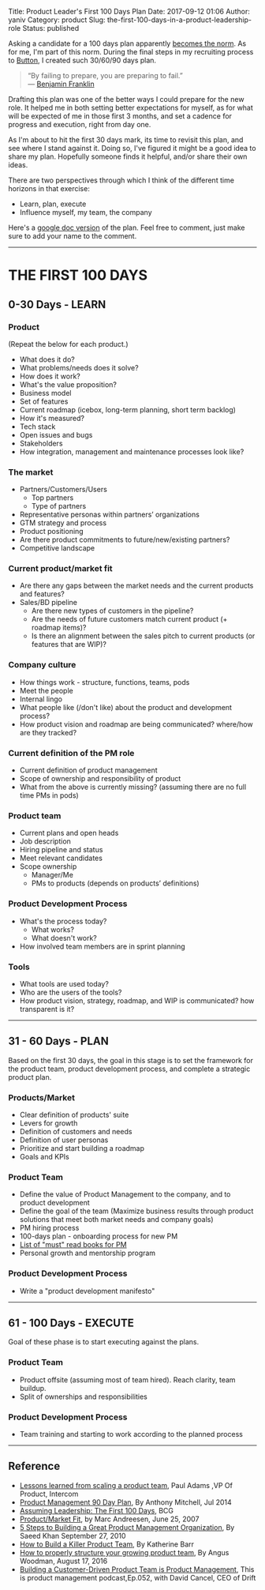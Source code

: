 Title: Product Leader's First 100 Days Plan
Date: 2017-09-12 01:06
Author: yaniv
Category: product
Slug: the-first-100-days-in-a-product-leadership-role
Status: published

Asking a candidate for a 100 days plan apparently [becomes the norm](https://www.forbes.com/sites/georgebradt/2016/07/27/want-the-job-bring-a-100-day-action-plan-to-the-interview/). As for me, I'm part of this norm. During the final steps in my recruiting process to [Button](http://www.usebutton.com), I created such 30/60/90 days plan.

> “By failing to prepare, you are preparing to fail.”  
> ― [Benjamin Franklin](https://www.goodreads.com/author/show/289513.Benjamin_Franklin)

Drafting this plan was one of the better ways I could prepare for the
new role. It helped me in both setting better expectations for myself,
as for what will be expected of me in those first 3 months, and set a
cadence for progress and execution, right from day one.

As I'm about to hit the first 30 days mark, its time to revisit this
plan, and see where I stand against it. Doing so, I've figured it might
be a good idea to share my plan. Hopefully someone finds it helpful,
and/or share their own ideas.

<!--more-->

There are two perspectives through which I think of the different time
horizons in that exercise:

-   Learn, plan, execute
-   Influence myself, my team, the company

Here's a [google doc version](https://docs.google.com/document/d/1h-0g8ZenD578LlUsCkJ1ndxjX1ovh3o7mn1EdGy5qcE/edit?usp=sharing) of the plan. Feel free to comment, just make sure to add your name to the comment.

------------------------------------------------------------------------

**THE FIRST 100 DAYS**
======================

**0-30 Days - LEARN**
---------------------

### **Product**

(Repeat the below for each product.)

-   What does it do?
-   What problems/needs does it solve?
-   How does it work?
-   What's the value proposition?
-   Business model
-   Set of features
-   Current roadmap (icebox, long-term planning, short term backlog)
-   How it's measured?
-   Tech stack
-   Open issues and bugs
-   Stakeholders
-   How integration, management and maintenance processes look like?

### **The market**

-   Partners/Customers/Users
    -   Top partners
    -   Type of partners
-   Representative personas within partners’ organizations
-   GTM strategy and process
-   Product positioning
-   Are there product commitments to future/new/existing partners?
-   Competitive landscape

### **Current product/market fit**

-   Are there any gaps between the market needs and the current products and features?
-   Sales/BD pipeline
    -   Are there new types of customers in the pipeline?
    -   Are the needs of future customers match current product (+ roadmap items)?
    -   Is there an alignment between the sales pitch to current products (or features that are WIP)?

### **Company culture**

-   How things work - structure, functions, teams, pods
-   Meet the people
-   Internal lingo
-   What people like (/don't like) about the product and development process?
-   How product vision and roadmap are being communicated? where/how are they tracked?

### **Current definition of the PM role**

-   Current definition of product management
-   Scope of ownership and responsibility of product
-   What from the above is currently missing? (assuming there are no full time PMs in pods)

### **Product team**

-   Current plans and open heads
-   Job description
-   Hiring pipeline and status
-   Meet relevant candidates
-   Scope ownership
    -   Manager/Me
    -   PMs to products (depends on products’ definitions)

### **Product Development Process**

-   What's the process today?
    -   What works?
    -   What doesn't work?
-   How involved team members are in sprint planning

### **Tools**

-   What tools are used today?
-   Who are the users of the tools?
-   How product vision, strategy, roadmap, and WIP is communicated? how transparent is it?

------------------------------------------------------------------------

**31 - 60 Days - PLAN**
-----------------------

Based on the first 30 days, the goal in this stage is to set the framework for the product team, product development process, and complete a strategic product plan.

### **Products/Market**

-   Clear definition of products' suite
-   Levers for growth
-   Definition of customers and needs
-   Definition of user personas
-   Prioritize and start building a roadmap
-   Goals and KPIs

### **Product Team**

-   Define the value of Product Management to the company, and to product development
-   Define the goal of the team (Maximize business results through product solutions that meet both market needs and company goals)
-   PM hiring process
-   100-days plan - onboarding process for new PM
-   [List of "must" read books for PM](https://www.goodreads.com/review/list/4819618-yaniv?shelf=product)
-   Personal growth and mentorship program

### **Product Development Process**

-   Write a "product development
    manifesto"

------------------------------------------------------------------------

**61 - 100 Days - EXECUTE**
---------------------------

Goal of these phase is to start
executing against the plans.

### **Product Team**

-   Product offsite (assuming most of
    team hired). Reach clarity, team buildup.
-   Split of ownerships and
    responsibilities

### **Product Development Process**

-   Team training and starting to work
    according to the planned process

------------------------------------------------------------------------

**Reference**
-------------

-   [Lessons learned from scaling a product team](https://blog.intercom.com/how-we-build-software/), Paul Adams ,VP Of Product, Intercom
-   [Product Management 90 Day Plan](https://www.slideshare.net/anthonymitchell3/product-management-90-day-plan), By Anthony Mitchell, Jul 2014
-   [Assuming Leadership: The First 100 Days](https://www.bcg.com/documents/file14030.pdf), BCG
-   [Product/Market Fit](http://web.stanford.edu/class/ee204/ProductMarketFit.html), by Marc Andreesen, June 25, 2007
-   [5 Steps to Building a Great Product Management Organization](http://pragmaticmarketing.com/resources/5-steps-to-building-a-great-product-management-organization), By Saeed Khan September 27, 2010
-   [How to Build a Killer Product Team](https://www.inc.com/katherine-barr/the-art-of-hiring-employees-who-fit-right-in.html), By Katherine Barr
-   [How to properly structure your growing product team](https://crew.co/blog/how-to-structure-your-team/), By Angus Woodman, August 17, 2016
-   [Building a Customer-Driven Product Team is Product Management](http://www.thisisproductmanagement.com/episodes/building-a-customer-driven-product-team-is-product-management), This is product management podcast,Ep.052, with David Cancel, CEO of Drift

 
